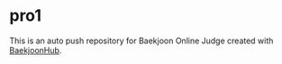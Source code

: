# pro1
This is an auto push repository for Baekjoon Online Judge created with [BaekjoonHub](https://github.com/BaekjoonHub/BaekjoonHub).
